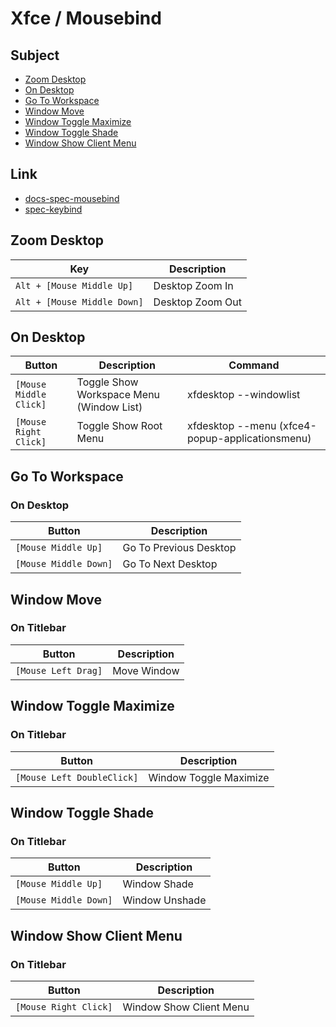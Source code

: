 
# Xfce / Mousebind


## Subject

* [Zoom Desktop](#zoom-desktop)
* [On Desktop](#on-desktop)
* [Go To Workspace](#go-to-workspace)
* [Window Move](#window-move)
* [Window Toggle Maximize](#window-toggle-maximize)
* [Window Toggle Shade](#window-toggle-shade)
* [Window Show Client Menu](#window-show-client-menu)


## Link

* [docs-spec-mousebind](../../docs/spec/Mousebind.md)
* [spec-keybind](spec-keybind.md)


## Zoom Desktop

| Key | Description |
| --- | --- |
| `Alt + [Mouse Middle Up]` | Desktop Zoom In |
| `Alt + [Mouse Middle Down]` | Desktop Zoom Out |


## On Desktop

| Button | Description | Command |
| --- | --- | --- |
| `[Mouse Middle Click]` | Toggle Show Workspace Menu (Window List) | xfdesktop --windowlist |
| `[Mouse Right Click]` | Toggle Show Root Menu | xfdesktop --menu (xfce4-popup-applicationsmenu)  |


## Go To Workspace

### On Desktop

| Button | Description |
| --- | --- |
| `[Mouse Middle Up]` | Go To Previous Desktop |
| `[Mouse Middle Down]` | Go To Next Desktop |


## Window Move

### On Titlebar

| Button | Description |
| --- | --- |
| `[Mouse Left Drag]` | Move Window |


## Window Toggle Maximize

### On Titlebar

| Button | Description |
| --- | --- |
| `[Mouse Left DoubleClick]` | Window Toggle Maximize |


## Window Toggle Shade

### On Titlebar

| Button | Description |
| --- | --- |
| `[Mouse Middle Up]` | Window Shade |
| `[Mouse Middle Down]` | Window Unshade |


## Window Show Client Menu

### On Titlebar

| Button | Description |
| --- | --- |
| `[Mouse Right Click]` | Window Show Client Menu |

